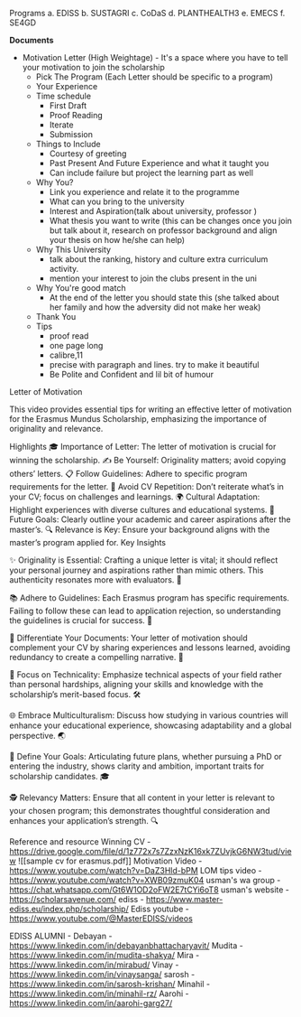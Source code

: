 Programs
a. EDISS
b. SUSTAGRI
c. CoDaS
d. PLANTHEALTH3
e. EMECS
f. SE4GD



**Documents**
- Motivation Letter (High Weightage) - It's a space where you have to tell your motivation to join the scholarship
	- Pick The Program (Each Letter should be specific to a program)
	- Your Experience
	- Time schedule
		- First Draft
		- Proof Reading
		- Iterate
		- Submission
	- Things to Include
		- Courtesy of greeting
		- Past Present And Future Experience and what it taught you
		- Can include failure but project the learning part as well
	- Why You?
		- Link you experience and relate it to the programme
		- What can you bring to the university
		- Interest and Aspiration(talk about university, professor )
		- What thesis you want to write (this can be changes once you join but talk about it, research on professor background and align your thesis on how he/she can help)
	- Why This University
		- talk about the ranking, history and culture extra curriculum activity.
		- mention your interest to join the clubs present in the uni
	- Why You're good match
		- At the end of the letter you should state this (she talked about her family and how the adversity did not make her weak)
	- Thank You
	- Tips
		- proof read
		- one page long
		- calibre,11
		- precise with paragraph and lines. try to make it beautiful
		- Be Polite and Confident and lil bit of humour

Letter of Motivation

This video provides essential tips for writing an effective letter of motivation for the Erasmus Mundus Scholarship, emphasizing the importance of originality and relevance.

Highlights
🎓 Importance of Letter: The letter of motivation is crucial for winning the scholarship.
✍️ Be Yourself: Originality matters; avoid copying others’ letters.
📋 Follow Guidelines: Adhere to specific program requirements for the letter.
🚫 Avoid CV Repetition: Don’t reiterate what’s in your CV; focus on challenges and learnings.
🌍 Cultural Adaptation: Highlight experiences with diverse cultures and educational systems.
🎯 Future Goals: Clearly outline your academic and career aspirations after the master’s.
🔍 Relevance is Key: Ensure your background aligns with the master’s program applied for.
Key Insights

✨ Originality is Essential: Crafting a unique letter is vital; it should reflect your personal journey and aspirations rather than mimic others. This authenticity resonates more with evaluators. 🌟

📚 Adhere to Guidelines: Each Erasmus program has specific requirements. Failing to follow these can lead to application rejection, so understanding the guidelines is crucial for success. 📜

🔄 Differentiate Your Documents: Your letter of motivation should complement your CV by sharing experiences and lessons learned, avoiding redundancy to create a compelling narrative. 📖

🚀 Focus on Technicality: Emphasize technical aspects of your field rather than personal hardships, aligning your skills and knowledge with the scholarship’s merit-based focus. 🛠️

🌐 Embrace Multiculturalism: Discuss how studying in various countries will enhance your educational experience, showcasing adaptability and a global perspective. 🌏

🎯 Define Your Goals: Articulating future plans, whether pursuing a PhD or entering the industry, shows clarity and ambition, important traits for scholarship candidates. 🎓

🕵️ Relevancy Matters: Ensure that all content in your letter is relevant to your chosen program; this demonstrates thoughtful consideration and enhances your application’s strength. 🔍




Reference and resource
Winning CV - https://drive.google.com/file/d/1z772x7s7ZzxNzK16xk7ZUvjkG6NW3tud/view 
![[sample cv for erasmus.pdf]]
Motivation Video - https://www.youtube.com/watch?v=DaZ3Hld-bPM
LOM tips video - https://www.youtube.com/watch?v=XWB09zmuK04
usman's wa group - https://chat.whatsapp.com/Gt6W1OD2oFW2E7tCYi6oT8
usman's website - https://scholarsavenue.com/
ediss - https://www.master-ediss.eu/index.php/scholarship/
Ediss  youtube - https://www.youtube.com/@MasterEDISS/videos


EDISS ALUMNI - 
Debayan - https://www.linkedin.com/in/debayanbhattacharyavit/
Mudita - https://www.linkedin.com/in/mudita-shakya/
Mira - https://www.linkedin.com/in/mirabud/
Vinay - https://www.linkedin.com/in/vinaysanga/
sarosh - https://www.linkedin.com/in/sarosh-krishan/
Minahil - https://www.linkedin.com/in/minahil-rz/
Aarohi - https://www.linkedin.com/in/aarohi-garg27/


